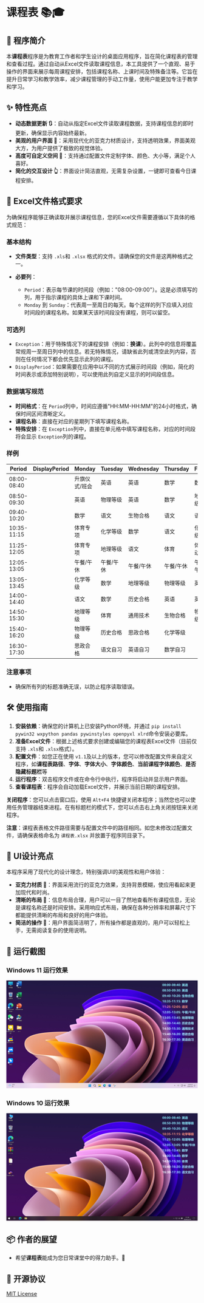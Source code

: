 # 课程表 📚🎓

## 🌟 程序简介

本**课程表**程序是为教育工作者和学生设计的桌面应用程序，旨在简化课程表的管理和查看过程。通过自动从Excel文件读取课程信息，本工具提供了一个直观、易于操作的界面来展示每周课程安排，包括课程名称、上课时间及特殊备注等。它旨在提升日常学习和教学效率，减少课程管理的手动工作量，使用户能更加专注于教学和学习。

## ✨ 特性亮点

- **动态数据更新 🔃**：自动从指定Excel文件读取课程数据，支持课程信息的即时更新，确保显示内容始终最新。
- **美观的用户界面 💠**：采用现代化的亚克力材质设计，支持透明效果，界面美观大方，为用户提供了极致的视觉体验。
- **高度可自定义空间 🔧**：支持通过配置文件定制字体、颜色、大小等，满足个人喜好。
- **简化的交互设计 👆**：界面设计简洁直观，无需复杂设置，一键即可查看今日课程安排。

## 📄 Excel文件格式要求

为确保程序能够正确读取并展示课程信息，您的Excel文件需要遵循以下具体的格式规范：

### 基本结构

- **文件类型**：支持 `.xls`和 `.xlsx` 格式的文件。请确保您的文件是这两种格式之一。
- **必要列**：

  - `Period`：表示每节课的时间段（例如："08:00-09:00"）。这是必须填写的列，用于指示课程的具体上课和下课时间。
  - `Monday` 到  `Sunday`：代表周一至周日的每天。每个这样的列下应填入对应时间段的课程名称。如果某天该时间段没有课程，则可以留空。

### 可选列

- `Exception`：用于特殊情况下的课程安排（例如：**换课**）。此列中的信息将覆盖常规周一至周日列中的信息。若无特殊情况，请缺省此列或清空此列内容，否则在任何情况下都会优先显示此列的课程。
- `DisplayPeriod`：如果需要在应用中以不同的方式展示时间段（例如，简化的时间表示或添加特别说明），可以使用此列自定义显示的时间段信息。

### 数据填写规范

- **时间格式**：在 `Period`列中，时间应遵循"HH:MM-HH:MM"的24小时格式，确保时间区间清晰定义。
- **课程名称**：直接在对应的星期列下填写课程名称。
- **特殊安排**：在 `Exception`列中，直接在单元格中填写课程名称，对应的时间段将会显示 `Exception`列的课程。

### 样例

| Period      | DisplayPeriod | Monday        | Tuesday   | Wednesday | Thursday  | Friday    | Saturday | Sunday | Exception |
| ----------- | ------------- | ------------- | --------- | --------- | --------- | --------- | -------- | ------ | --------- |
| 08:00-08:40 |               | 升旗仪式/班会 | 英语      | 英语      | 数学      | 数学      |          |        |           |
| 08:50-09:30 |               | 英语          | 物理等级  | 英语      | 数学      | 地理等级  |          |        |           |
| 09:40-10:20 |               | 数学          | 语文      | 生物合格  | 语文      | 语文      |          |        |           |
| 10:35-11:15 |               | 体育专项      | 化学等级  | 数学      | 语文      | 化学等级  |          |        |           |
| 11:25-12:05 |               | 体育专项      | 地理等级  | 语文      | 体育      | 体育活动  |          |        |           |
| 12:05-13:05 |               | 午餐/午休     | 午餐/午休 | 午餐/午休 | 午餐/午休 | 午餐/午休 |          |        |           |
| 13:05-13:45 |               | 化学等级      | 数学      | 地理等级  | 物理等级  | 英语      |          |        |           |
| 14:00-14:40 |               | 语文          | 数学      | 历史合格  | 英语      | 英语      |          |        |           |
| 14:50-15:30 |               | 地理等级      | 体育      | 通用技术  | 生物合格  | 物理等级  |          |        |           |
| 15:40-16:20 |               | 物理等级      | 历史合格  | 思政合格  | 化学等级  |           |          |        |           |
| 16:30-17:30 |               | 思政合格      | 语文自习  | 英语自习  | 数学自习  |           |          |        |           |

### 注意事项

- 确保所有列的标题准确无误，以防止程序读取错误。

## 🛠️ 使用指南

1. **安装依赖**：确保您的计算机上已安装Python环境，并通过 `pip install pywin32 wxpython pandas pywinstyles openpyxl xlrd`命令安装必要库。
2. **准备Excel文件**：根据上述格式要求创建或编辑您的课程表Excel文件（目前仅支持 `.xls`和 `.xlsx`格式）。
3. **配置文件**：如您正在使用 `v1.1`及以上的版本，您可以修改配置文件来自定义程序，如**课程表路径**、**字体**、**字体大小**、**字体颜色**、**当前课程字体颜色**、**是否隐藏标题栏**等
4. **运行程序**：双击程序文件或在命令行中执行，程序将启动并显示用户界面。
5. **查看课程表**：程序会自动加载Excel文件，并展示当前日期的课程安排。

**关闭程序**：您可以点击窗口后，使用 `Alt+F4` 快捷键关闭本程序；当然您也可以使用任务管理器结束进程。在有标题栏的模式下，您可以点击右上角关闭按钮来关闭程序。

**注意**：课程表表格文件路径需要与配置文件中的路径相同。如您未修改过配置文件，请确保表格命名为 `课程表.xlsx` 并放置于程序同目录下。

## 🎨 UI设计亮点

本程序采用了现代化的设计理念，特别强调UI的美观性和用户体验：

- **亚克力材质 💠**：界面采用流行的亚克力效果，支持背景模糊，使应用看起来更加现代和时尚。
- **清晰的布局 📐**：信息布局合理，用户可以一目了然地查看所有课程信息，无论是课程名称还是时间安排。采用响应式布局，确保在各种分辨率和屏幕尺寸下都能提供清晰的布局和良好的用户体验。
- **简洁的操作 💬**：用户界面简洁明了，所有操作都是直观的，用户可以轻松上手，无需阅读复杂的使用说明。

## 📸 运行截图

### Windows 11 运行效果

![运行截图](ScreenShot/Windows%2011.png "运行截图")

### Windows 10 运行效果

![运行截图](ScreenShot/Windows%2010.png "运行截图")

## 📦 作者的展望

- 希望**课程表**能成为您日常课堂中的得力助手。🌈

## 📜 开源协议

[MIT License](./LICENSE)
